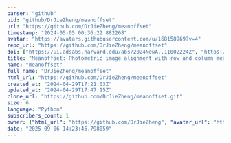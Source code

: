 ```yaml
---
parser: "github"
uid: "github/DrJieZheng/meanoffset"
url: "https://github.com/DrJieZheng/meanoffset"
timestamp: "2024-05-05 00:36:22.882268"
avatar: "https://avatars.githubusercontent.com/u/168158969?v=4"
repo_url: "https://github.com/DrJieZheng/meanoffset"
doi: ["https://ui.adsabs.harvard.edu/abs/2024NewA..11002224Z", "https://ui.adsabs.harvard.edu/abs/2024ascl.soft04013Z/abstract"]
title: "Meanoffset: Photometric image alignment with row and column means"
name: "meanoffset"
full_name: "DrJieZheng/meanoffset"
html_url: "https://github.com/DrJieZheng/meanoffset"
created_at: "2024-04-29T17:21:03Z"
updated_at: "2024-04-29T17:47:15Z"
clone_url: "https://github.com/DrJieZheng/meanoffset.git"
size: 6
language: "Python"
subscribers_count: 1
owner: {"html_url": "https://github.com/DrJieZheng", "avatar_url": "https://avatars.githubusercontent.com/u/168158969?v=4", "login": "DrJieZheng", "type": "User"}
date: "2025-09-06 14:23:46.798059"
---
```

